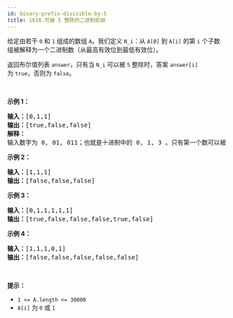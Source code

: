 ```yaml
---
id: binary-prefix-divisible-by-5
title: 1018.可被 5 整除的二进制前缀
---
```

给定由若干 <code>0</code> 和 <code>1</code> 组成的数组 <code>A</code>。我们定义 <code>N_i</code>：从 <code>A[0]</code> 到 <code>A[i]</code> 的第 <code>i</code> 个子数组被解释为一个二进制数（从最高有效位到最低有效位）。

返回布尔值列表 <code>answer</code>，只有当 <code>N_i</code> 可以被 <code>5</code> 整除时，答案 <code>answer[i]</code> 为 <code>true</code>，否则为 <code>false</code>。

 

**示例 1：**


<pre><strong>输入：</strong>[0,1,1]<br/><strong>输出：</strong>[true,false,false]<br/><strong>解释：</strong><br/>输入数字为 0, 01, 011；也就是十进制中的 0, 1, 3 。只有第一个数可以被 5 整除，因此 answer[0] 为真。<br/></pre>

**示例 2：**


<pre><strong>输入：</strong>[1,1,1]<br/><strong>输出：</strong>[false,false,false]<br/></pre>

**示例 3：**


<pre><strong>输入：</strong>[0,1,1,1,1,1]<br/><strong>输出：</strong>[true,false,false,false,true,false]<br/></pre>

**示例 4：**


<pre><strong>输入：</strong>[1,1,1,0,1]<br/><strong>输出：</strong>[false,false,false,false,false]<br/></pre>

 

**提示：**

- <code>1 &lt;= A.length &lt;= 30000</code>
- <code>A[i]</code> 为 <code>0</code> 或 <code>1</code>